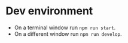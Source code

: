 # Dev environment

* On a terminal window run `npm run start`.
* On a different window run `npm run develop`.
